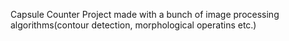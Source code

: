 Capsule Counter Project made with a bunch of image processing algorithms(contour detection, morphological operatins etc.) 
